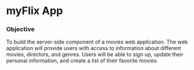 # myFlix App

### Objective

To build the server-side component of a movies web application. The web application will provide users with access to information about different movies, directors, and genres. Users will be able to sign up, update their personal information, and create a list of their favorite movies.
